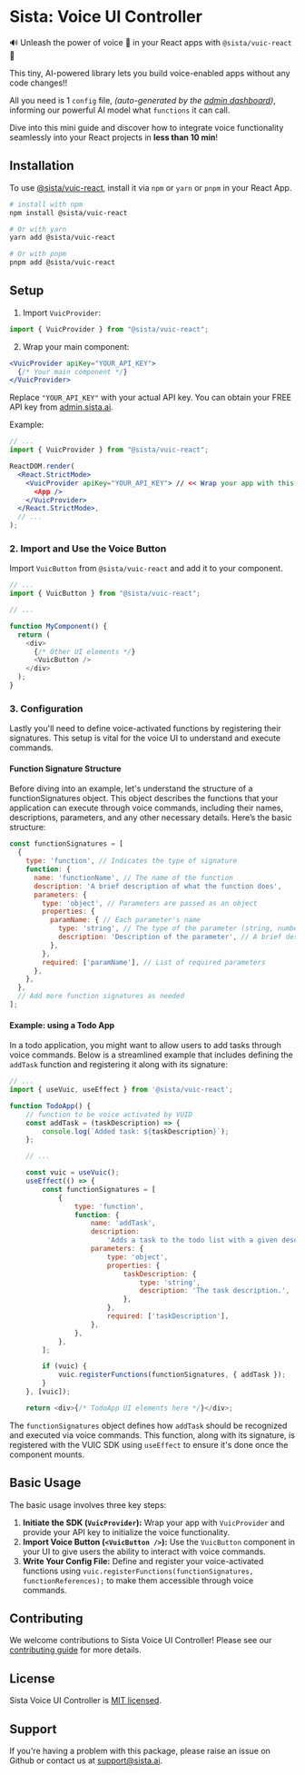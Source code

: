 # Sista: Voice UI Controller


🔊 Unleash the power of voice 🎤 in your React apps with `@sista/vuic-react` 🚀

This tiny, AI-powered library lets you build voice-enabled apps without any code changes!!

 All you need is 1 `config` file, _(auto-generated by the [admin dashboard](https://admin.sista.ai))_, informing our powerful AI model what `functions` it can call. 

Dive into this mini guide and discover how to integrate voice functionality seamlessly into your React projects in **less than 10 min**!


## Installation

To use [@sista/vuic-react](https://www.npmjs.com/package/@sista/vuic-react), install it via `npm` or `yarn` or `pnpm` in your React App.

```bash
# install with npm
npm install @sista/vuic-react

# Or with yarn
yarn add @sista/vuic-react

# Or with pnpm
pnpm add @sista/vuic-react
```

## Setup

1. Import `VuicProvider`:

```jsx
import { VuicProvider } from "@sista/vuic-react";
```

2. Wrap your main component:

```jsx
<VuicProvider apiKey="YOUR_API_KEY">
  {/* Your main component */}
</VuicProvider>
```

Replace `"YOUR_API_KEY"` with your actual API key. You can obtain your FREE API key from [admin.sista.ai](https://admin.sista.ai/applications).

Example:

```jsx
// ...
import { VuicProvider } from "@sista/vuic-react";

ReactDOM.render(
  <React.StrictMode>
    <VuicProvider apiKey="YOUR_API_KEY"> // << Wrap your app with this
      <App />
    </VuicProvider>
  </React.StrictMode>,
  // ...
);
```


### 2. Import and Use the Voice Button

Import `VuicButton` from `@sista/vuic-react` and add it to your component.

```js
// ...
import { VuicButton } from "@sista/vuic-react";

// ...

function MyComponent() {
  return (
    <div>
      {/* Other UI elements */}
      <VuicButton />
    </div>
  );
}
```

### 3. Configuration

Lastly you'll need to define voice-activated functions by registering their signatures. This setup is vital for the voice UI to understand and execute commands.


#### Function Signature Structure

Before diving into an example, let's understand the structure of a functionSignatures object. This object describes the functions that your application can execute through voice commands, including their names, descriptions, parameters, and any other necessary details. Here’s the basic structure:

```js
const functionSignatures = [
  {
    type: 'function', // Indicates the type of signature
    function: {
      name: 'functionName', // The name of the function
      description: 'A brief description of what the function does',
      parameters: {
        type: 'object', // Parameters are passed as an object
        properties: {
          paramName: { // Each parameter's name
            type: 'string', // The type of the parameter (string, number, etc.)
            description: 'Description of the parameter', // A brief description of the parameter
          },
        },
        required: ['paramName'], // List of required parameters
      },
    },
  },
  // Add more function signatures as needed
];

```


#### Example: using a Todo App

In a todo application, you might want to allow users to add tasks through voice commands. Below is a streamlined example that includes defining the `addTask` function and registering it along with its signature:

```js
// ...
import { useVuic, useEffect } from '@sista/vuic-react';

function TodoApp() {
    // function to be voice activated by VUID
    const addTask = (taskDescription) => {
        console.log(`Added task: ${taskDescription}`);
    };

    // ...

    const vuic = useVuic();
    useEffect(() => {
        const functionSignatures = [
            {
                type: 'function',
                function: {
                    name: 'addTask',
                    description:
                        'Adds a task to the todo list with a given description.',
                    parameters: {
                        type: 'object',
                        properties: {
                            taskDescription: {
                                type: 'string',
                                description: 'The task description.',
                            },
                        },
                        required: ['taskDescription'],
                    },
                },
            },
        ];

        if (vuic) {
            vuic.registerFunctions(functionSignatures, { addTask });
        }
    }, [vuic]);

    return <div>{/* TodoApp UI elements here */}</div>;
```

 The `functionSignatures` object defines how `addTask` should be recognized and executed via voice commands. This function, along with its signature, is registered with the VUIC SDK using `useEffect` to ensure it's done once the component mounts.

## Basic Usage

The basic usage involves three key steps:

1. **Initiate the SDK (`VuicProvider`):** Wrap your app with `VuicProvider` and provide your API key to initialize the voice functionality.
2. **Import Voice Button (`<VuicButton />`):** Use the `VuicButton` component in your UI to give users the ability to interact with voice commands.
3. **Write Your Config File:** Define and register your voice-activated functions using `vuic.registerFunctions(functionSignatures, functionReferences);` to make them accessible through voice commands.


## Contributing

We welcome contributions to Sista Voice UI Controller! Please see our [contributing guide](LINK_TO_CONTRIBUTING_GUIDE) for more details.

## License

Sista Voice UI Controller is [MIT licensed](./LICENSE).

## Support

If you're having a problem with this package, please raise an issue on Github or contact us at [support@sista.ai](mailto:support@sista.ai).
